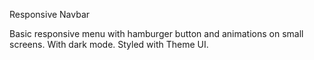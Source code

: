 Responsive Navbar

Basic responsive menu with hamburger button and animations on small screens. With dark mode. Styled with Theme UI.
